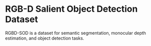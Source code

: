 # RGB-D Salient Object Detection Dataset

RGBD-SOD is a dataset for semantic segmentation, monocular depth estimation, and object detection tasks.